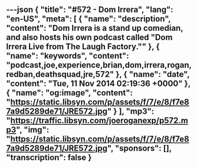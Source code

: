 ---json
{
  "title": "#572 - Dom Irrera",
  "lang": "en-US",
  "meta": [
    {
      "name": "description",
      "content": "Dom Irrera is a stand up comedian, and also hosts his own podcast called \"Dom Irrera Live from The Laugh Factory.\""
    },
    {
      "name": "keywords",
      "content": "podcast,joe,experience,brian,dom,irrera,rogan,redban,deathsquad,jre,572"
    },
    {
      "name": "date",
      "content": "Tue, 11 Nov 2014 02:19:36 +0000"
    },
    {
      "name": "og:image",
      "content": "https://static.libsyn.com/p/assets/f/7/e/8/f7e87a9d5289de71/JRE572.jpg"
    }
  ],
  "mp3": "https://traffic.libsyn.com/joeroganexp/p572.mp3",
  "img": "https://static.libsyn.com/p/assets/f/7/e/8/f7e87a9d5289de71/JRE572.jpg",
  "sponsors": [],
  "transcription": false
}
---
<episode-header />

<timemark seconds="0" />

<transcribe-call-to-action />

<episode-footer />